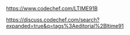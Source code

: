 <!-- contest link -->
https://www.codechef.com/LTIME91B

<!-- editorial link -->
https://discuss.codechef.com/search?expanded=true&q=tags%3Aeditorial%2Bltime91
